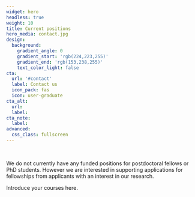 ```yaml
---
widget: hero
headless: true
weight: 10
title: Current positions
hero_media: contact.jpg
design:
  background:
    gradient_angle: 0
    gradient_start: 'rgb(224,223,255)'
    gradient_end: 'rgb(153,238,255)'
    text_color_light: false
cta:
  url: '#contact'
  label: Contact us
  icon_pack: fas
  icon: user-graduate
cta_alt:
  url:
  label:
cta_note:
  label:
advanced:
  css_class: fullscreen
---
```


<br>

We do not currently have any funded positions for postdoctoral fellows or PhD students. However we are interested in supporting applications for fellowships from applicants with an interest in our research.

Introduce your courses here.

